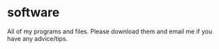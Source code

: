# software
All of my programs and files. Please download them and email me if you have any advice/tips.
